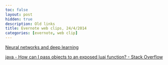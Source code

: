```yaml
---
toc: false
layout: post
hidden: true
description: Old links
title: Evernote web clips, 24/4/2014
categories: [evernote, web clip]
---
```


[Neural networks and deep learning](http://neuralnetworksanddeeplearning.com/chap2.html)

[java - How can I pass objects to an exposed luaj function? - Stack Overflow](http://stackoverflow.com/questions/12358047/how-can-i-pass-objects-to-an-exposed-luaj-function)
